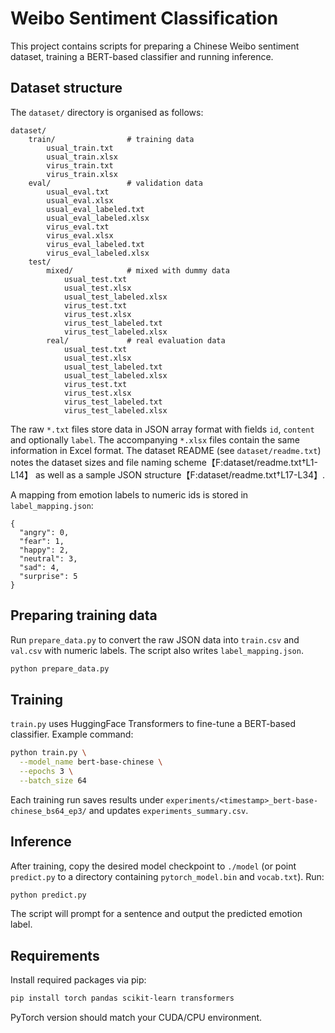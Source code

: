 # Weibo Sentiment Classification

This project contains scripts for preparing a Chinese Weibo sentiment dataset, training a BERT-based classifier and running inference.

## Dataset structure

The `dataset/` directory is organised as follows:

```
dataset/
    train/                # training data
        usual_train.txt
        usual_train.xlsx
        virus_train.txt
        virus_train.xlsx
    eval/                 # validation data
        usual_eval.txt
        usual_eval.xlsx
        usual_eval_labeled.txt
        usual_eval_labeled.xlsx
        virus_eval.txt
        virus_eval.xlsx
        virus_eval_labeled.txt
        virus_eval_labeled.xlsx
    test/
        mixed/            # mixed with dummy data
            usual_test.txt
            usual_test.xlsx
            usual_test_labeled.xlsx
            virus_test.txt
            virus_test.xlsx
            virus_test_labeled.txt
            virus_test_labeled.xlsx
        real/             # real evaluation data
            usual_test.txt
            usual_test.xlsx
            usual_test_labeled.txt
            usual_test_labeled.xlsx
            virus_test.txt
            virus_test.xlsx
            virus_test_labeled.txt
            virus_test_labeled.xlsx
```

The raw `*.txt` files store data in JSON array format with fields `id`, `content` and optionally `label`. The accompanying `*.xlsx` files contain the same information in Excel format. The dataset README (see `dataset/readme.txt`) notes the dataset sizes and file naming scheme【F:dataset/readme.txt†L1-L14】 as well as a sample JSON structure【F:dataset/readme.txt†L17-L34】.

A mapping from emotion labels to numeric ids is stored in `label_mapping.json`:

```
{
  "angry": 0,
  "fear": 1,
  "happy": 2,
  "neutral": 3,
  "sad": 4,
  "surprise": 5
}
```

## Preparing training data

Run `prepare_data.py` to convert the raw JSON data into `train.csv` and `val.csv` with numeric labels. The script also writes `label_mapping.json`.

```bash
python prepare_data.py
```

## Training

`train.py` uses HuggingFace Transformers to fine-tune a BERT-based classifier. Example command:

```bash
python train.py \
  --model_name bert-base-chinese \
  --epochs 3 \
  --batch_size 64
```

Each training run saves results under `experiments/<timestamp>_bert-base-chinese_bs64_ep3/` and updates `experiments_summary.csv`.

## Inference

After training, copy the desired model checkpoint to `./model` (or point `predict.py` to a directory containing `pytorch_model.bin` and `vocab.txt`). Run:

```bash
python predict.py
```

The script will prompt for a sentence and output the predicted emotion label.

## Requirements

Install required packages via pip:

```bash
pip install torch pandas scikit-learn transformers
```

PyTorch version should match your CUDA/CPU environment.

